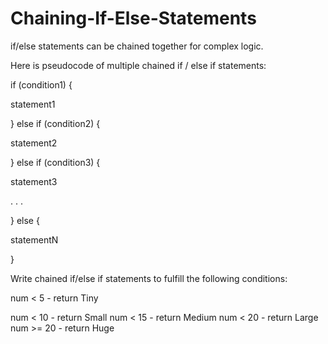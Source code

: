 # Chaining-If-Else-Statements

if/else statements can be chained together for complex logic.

Here is pseudocode of multiple chained if / else if statements:

if (condition1) {

  statement1
  
} else if (condition2) {

  statement2
  
} else if (condition3) {

  statement3
  
. . .

} else {

statementN

}

Write chained if/else if statements to fulfill the following conditions:

num < 5 - return Tiny

num < 10 - return Small
num < 15 - return Medium
num < 20 - return Large
num >= 20 - return Huge
